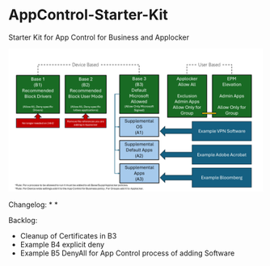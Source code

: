 # AppControl-Starter-Kit
Starter Kit for App Control for Business and Applocker

![alt text](https://github.com/Marco-Sap/AppControl-Starter-Kit/blob/main/src/slide1.png?raw=true)

Changelog:
*
*

Backlog:
* Cleanup of Certificates in B3
* Example B4 explicit deny
* Example B5 DenyAll for App Control process of adding Software 
